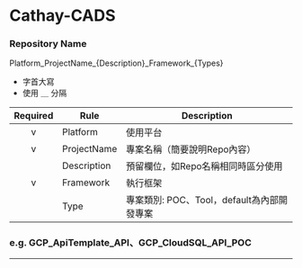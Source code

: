 # Cathay-CADS

### Repository Name
Platform_ProjectName_{Description}\_Framework\_{Types}

- 字首大寫
- 使用 ＿ 分隔

| Required | Rule | Description |
|:--:|--|--|
|v|Platform | 使用平台 |
|v|ProjectName | 專案名稱（簡要說明Repo內容）|
||Description | 預留欄位，如Repo名稱相同時區分使用|
|v|Framework | 執行框架 |
||Type | 專案類別: POC、Tool，default為內部開發專案

### e.g. GCP_ApiTemplate_API、GCP_CloudSQL_API_POC
---
